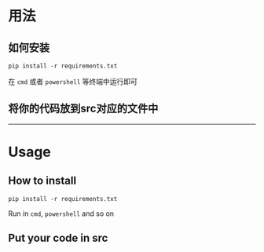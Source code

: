 # 用法

## 如何安装

```shell
pip install -r requirements.txt
```

在 `cmd` 或者 `powershell` 等终端中运行即可

## 将你的代码放到src对应的文件中


----


# Usage

## How to install

```shell
pip install -r requirements.txt
```

Run in `cmd`, `powershell` and so on

## Put your code in src
